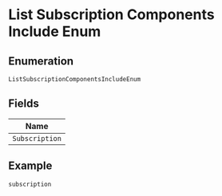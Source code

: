 
# List Subscription Components Include Enum

## Enumeration

`ListSubscriptionComponentsIncludeEnum`

## Fields

| Name |
|  --- |
| `Subscription` |

## Example

```
subscription
```

